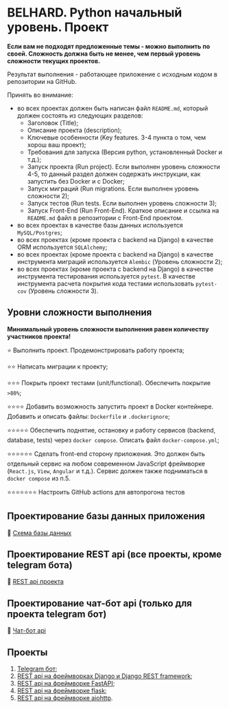 # BELHARD. Python начальный уровень. Проект

**Если вам не подходят предложенные темы - можно выполнить по своей. Сложность
должна быть не менее, чем первый уровень сложности текущих проектов.**

Результат выполнения - работающее приложение с исходным кодом в репозитории
на GitHub.

Принять во внимание:
- во всех проектах должен быть написан файл `README.md`, который должен состоять из
 следующих разделов:
  - Заголовок (Title);
  - Описание проекта (description);
  - Ключевые особенности (Key features. 3-4 пункта о том, чем хорош ваш проект);
  - Требования для запуска (Версия python, установленный Docker и т.д.);
  - Запуск проекта (Run project). Если выполнен уровень сложности 4-5, то данный
   раздел должен содержать инструкции, как запустить без Docker и c Docker;
  - Запуск миграций (Run migrations. Если выполнен уровень сложности 2);
  - Запуск тестов (Run tests. Если выполнен уровень сложности 3);
  - Запуск Front-End (Run Front-End). Краткое описание и ссылка на `README.md` файл
  в репозитории с Front-End проектом.
- во всех проектах в качестве базы данных используется `MySQL/Postgres`;
- во всех проектах (кроме проекта с backend на Django) в качестве ORM используется
 `SQLAlchemy`;
- во всех проектах (кроме проекта с backend на Django) в качестве инструмента миграций
 используется `Alembic` (Уровень сложности 2);
- во всех проектах (кроме проекта с backend на Django) в качестве инструмента
 тестирования используется `pytest`. В качестве инструмента расчета покрытия
 кода тестами использовать `pytest-cov` (Уровень сложности 3).

## Уровни сложности выполнения

**Минимальный уровень сложности выполнения равен количеству участников проекта!**

:star: Выполнить проект. Продемонстрировать работу проекта;

:star::star: Написать миграции к проекту;

:star::star::star: Покрыть проект тестами (unit/functional). Обеспечить покрытие `>80%`;

:star::star::star::star: Добавить возможность запустить проект в Docker контейнере.
 Добавить и описать файлы: `Dockerfile` и `.dockerignore`;

:star::star::star::star::star: Обеспечить поднятие, остановку и работу сервисов
 (backend, database, tests) через `docker compose`. Описать файл `docker-compose.yml`;

:star::star::star::star::star::star: Сделать front-end сторону приложения. Это должен
 быть отдельный сервис на любом современном JavaScript фреймворке (`React.js`, `View`,
 `Angular` и т.д.). Сервис должен также подниматься в `docker compose` из п.5.

:star::star::star::star::star::star::star: Настроить GitHub actions для автопрогона
 тестов

## Проектирование базы данных приложения

:link: [Схема базы данных](database/README.md)

## Проектирование REST api (все проекты, кроме telegram бота)

:link: [REST api проекта](rest_api/README.md)

## Проектирование чат-бот api (только для проекта telegram бот)

:link: [Чат-бот api](chat_bot_api/README.md)

## Проекты

1. [Telegram бот](telegram_bot/README.md);
2. [REST api на фреймворках Django и Django REST framework](django_project/README.md);
3. [REST api на фреймворке FastAPI](fastapi_project/README.md);
4. [REST api на фреймворке flask](flask_project/README.md);
5. [REST api на фреймворке aiohttp](aiohttp_project/README.md).
